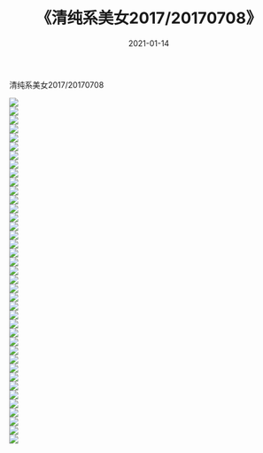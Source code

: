 ﻿---
layout: post
title:  《清纯系美女2017/20170708》
date:   2021-01-14
img: http://pic.660000.xyz/1:/清纯系美女/2017/20170708/000.jpg
categories: [美女, 清纯, 唯美]
---

清纯系美女2017/20170708

 ![](http://pic.660000.xyz/1:/清纯系美女/2017/20170708/001.png) <br>![](http://pic.660000.xyz/1:/清纯系美女/2017/20170708/002.png) <br>![](http://pic.660000.xyz/1:/清纯系美女/2017/20170708/003.png) <br>![](http://pic.660000.xyz/1:/清纯系美女/2017/20170708/004.png) <br>![](http://pic.660000.xyz/1:/清纯系美女/2017/20170708/005.png) <br>![](http://pic.660000.xyz/1:/清纯系美女/2017/20170708/006.png) <br>![](http://pic.660000.xyz/1:/清纯系美女/2017/20170708/007.png) <br>![](http://pic.660000.xyz/1:/清纯系美女/2017/20170708/008.png) <br>![](http://pic.660000.xyz/1:/清纯系美女/2017/20170708/009.png) <br>![](http://pic.660000.xyz/1:/清纯系美女/2017/20170708/010.png) <br>![](http://pic.660000.xyz/1:/清纯系美女/2017/20170708/011.png) <br>![](http://pic.660000.xyz/1:/清纯系美女/2017/20170708/012.png) <br>![](http://pic.660000.xyz/1:/清纯系美女/2017/20170708/013.png) <br>![](http://pic.660000.xyz/1:/清纯系美女/2017/20170708/014.png) <br>![](http://pic.660000.xyz/1:/清纯系美女/2017/20170708/015.png) <br>![](http://pic.660000.xyz/1:/清纯系美女/2017/20170708/016.png) <br>![](http://pic.660000.xyz/1:/清纯系美女/2017/20170708/017.png) <br>![](http://pic.660000.xyz/1:/清纯系美女/2017/20170708/018.png) <br>![](http://pic.660000.xyz/1:/清纯系美女/2017/20170708/019.png) <br>![](http://pic.660000.xyz/1:/清纯系美女/2017/20170708/020.png) <br>![](http://pic.660000.xyz/1:/清纯系美女/2017/20170708/021.png) <br>![](http://pic.660000.xyz/1:/清纯系美女/2017/20170708/022.png) <br>![](http://pic.660000.xyz/1:/清纯系美女/2017/20170708/023.png) <br>![](http://pic.660000.xyz/1:/清纯系美女/2017/20170708/024.png) <br>![](http://pic.660000.xyz/1:/清纯系美女/2017/20170708/025.png) <br>![](http://pic.660000.xyz/1:/清纯系美女/2017/20170708/026.png) <br>![](http://pic.660000.xyz/1:/清纯系美女/2017/20170708/027.png) <br>![](http://pic.660000.xyz/1:/清纯系美女/2017/20170708/028.png) <br>![](http://pic.660000.xyz/1:/清纯系美女/2017/20170708/029.png) <br>![](http://pic.660000.xyz/1:/清纯系美女/2017/20170708/030.png) <br>![](http://pic.660000.xyz/1:/清纯系美女/2017/20170708/031.png) <br>![](http://pic.660000.xyz/1:/清纯系美女/2017/20170708/032.png) <br>![](http://pic.660000.xyz/1:/清纯系美女/2017/20170708/033.png) <br>![](http://pic.660000.xyz/1:/清纯系美女/2017/20170708/034.png) <br>![](http://pic.660000.xyz/1:/清纯系美女/2017/20170708/035.png) <br>![](http://pic.660000.xyz/1:/清纯系美女/2017/20170708/036.png) <br>![](http://pic.660000.xyz/1:/清纯系美女/2017/20170708/037.png) <br>![](http://pic.660000.xyz/1:/清纯系美女/2017/20170708/038.png) <br>![](http://pic.660000.xyz/1:/清纯系美女/2017/20170708/039.png) <br>